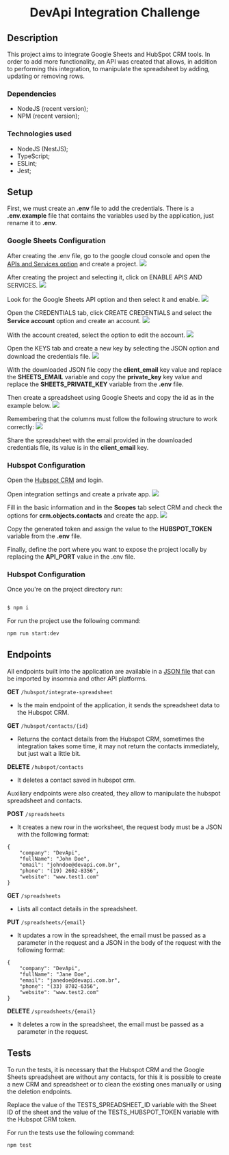# <center>DevApi Integration Challenge</center>

## Description
This project aims to integrate Google Sheets and HubSpot CRM tools. In order to add more functionality, an API was created that allows, in addition to performing this integration, to manipulate the spreadsheet by adding, updating or removing rows.

### Dependencies
- NodeJS (recent version);
- NPM (recent version);

### Technologies used
- NodeJS (NestJS);
- TypeScript;
- ESLint;
- Jest;

## Setup
First, we must create an **.env** file to add the credentials. There is a **.env.example** file that contains the variables used by the application, just rename it to **.env**.

### Google Sheets Configuration
After creating the .env file, go to the google cloud console and open the [APIs and Services option](https://console.cloud.google.com/projectselector2/apis/dashboard) and create a project.
![](https://i.ibb.co/D14LFT8/Screenshot-1.png "")

After creating the project and selecting it, click on ENABLE APIS AND SERVICES.
![](https://i.ibb.co/JvqwVqw/Screenshot-2.png "")

Look for the Google Sheets API option and then select it and enable.
![](https://i.ibb.co/pzvVm8k/Screenshot-3.png "")

Open the CREDENTIALS tab, click CREATE CREDENTIALS and select the **Service account** option and create an account.
![](https://i.ibb.co/wgt88qV/Screenshot-4.png "")

With the account created, select the option to edit the account.
![](https://i.ibb.co/drJ0d5S/Screenshot-5.png "")

Open the KEYS tab and create a new key by selecting the JSON option and download the credentials file.
![](https://i.ibb.co/WxLTSG6/Screenshot-6.png "")

With the downloaded JSON file copy the **client_email** key value and replace the **SHEETS_EMAIL** variable and copy the **private_key** key value and replace the **SHEETS_PRIVATE_KEY** variable from the **.env** file.

Then create a spreadsheet using Google Sheets and copy the id as in the example below.
![](https://i.ibb.co/zPDwM31/Screenshot-7.png "")

Remembering that the columns must follow the following structure to work correctly:
![](https://i.ibb.co/jhB6sFg/Screenshot-8.png "")

Share the spreadsheet with the email provided in the downloaded credentials file, its value is in the **client_email** key.

### Hubspot Configuration
Open the [Hubspot CRM](https://br.hubspot.com/products/crm) and login.

Open integration settings and create a private app.
![](https://i.ibb.co/34kGb90/Screenshot-9.png "")

Fill in the basic information and in the **Scopes** tab select CRM and check the options for **crm.objects.contacts** and create the app.
![](
https://i.ibb.co/JHP9QDs/Screenshot-10.png "")

Copy the generated token and assign the value to the **HUBSPOT_TOKEN** variable from the **.env** file.

Finally, define the port where you want to expose the project locally by replacing the **API_PORT** value in the .env file.

### Hubspot Configuration
Once you're on the project directory run:

```bash

$ npm i

```

For run the project use the following command:
```bash
npm run start:dev
```

## Endpoints
All endpoints built into the application are available in a [JSON file](https://fastupload.io/en/YHIaC0xEvSNal63/file) that can be imported by insomnia and other API platforms.

**GET**  `/hubspot/integrate-spreadsheet`
- Is the main endpoint of the application, it sends the spreadsheet data to the Hubspot CRM.

**GET**  `/hubspot/contacts/{id}`
- Returns the contact details from the Hubspot CRM, sometimes the integration takes some time, it may not return the contacts immediately, but just wait a little bit.

**DELETE**  `/hubspot/contacts`
- It deletes a contact saved in hubspot crm.

Auxiliary endpoints were also created, they allow to manipulate the hubspot spreadsheet and contacts.

**POST**  `/spreadsheets`
- It creates a new row in the worksheet, the request body must be a JSON with the following format:
```
{
	"company": "DevApi",
	"fullName": "John Doe",
	"email": "johndoe@devapi.com.br",
	"phone": "(19) 2602-8356",
	"website": "www.test1.com"
}
```
**GET**  `/spreadsheets`
- Lists all contact details in the spreadsheet.

**PUT**  `/spreadsheets/{email}`
- It updates a row in the spreadsheet, the email must be passed as a parameter in the request and a JSON in the body of the request with the following format:
```
{
	"company": "DevApi",
	"fullName": "Jane Doe",
	"email": "janedoe@devapi.com.br",
	"phone": "(33) 8702-6356",
	"website": "www.test2.com"
}
```
**DELETE**  `/spreadsheets/{email}`
- It deletes a row in the spreadsheet, the email must be passed as a parameter in the request.

## Tests

To run the tests, it is necessary that the Hubspot CRM and the Google Sheets spreadsheet are without any contacts, for this it is possible to create a new CRM and spreadsheet or to clean the existing ones manually or using the deletion endpoints.

Replace the value of the TESTS_SPREADSHEET_ID variable with the Sheet ID of the sheet and the value of the TESTS_HUBSPOT_TOKEN variable with the Hubspot CRM token.

For run the tests use the following command:
```bash
npm test
```
